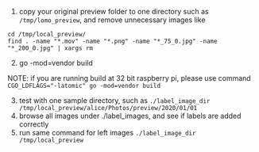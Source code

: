 1. copy your original preview folder to one directory such as `/tmp/lomo_preview`, and remove unnecessary images like 
```
cd /tmp/local_preview/
find . -name "*.mov" -name "*.png" -name "*_75_0.jpg" -name "*_200_0.jpg" | xargs rm
```
2. go -mod=vendor build

 NOTE: if you are running build at 32 bit raspberry pi, please use command `CGO_LDFLAGS="-latomic" go -mod=vendor build`

3. test with one sample directory, such as
`./label_image_dir /tmp/local_preview/alice/Photos/preview/2020/01/01`
4. browse all images under ./label_images, and see if labels are added correctly
5. run same command for left images
`./label_image_dir /tmp/local_preview`

